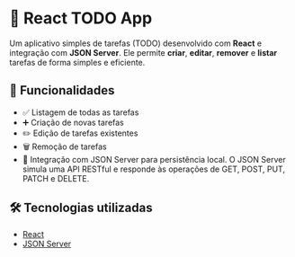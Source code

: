 # 📝 React TODO App

Um aplicativo simples de tarefas (TODO) desenvolvido com **React** e integração com **JSON Server**. Ele permite **criar**, **editar**, **remover** e **listar** tarefas de forma simples e eficiente.

## 🚀 Funcionalidades

- ✅ Listagem de todas as tarefas
- ➕ Criação de novas tarefas
- ✏️ Edição de tarefas existentes
- 🗑️ Remoção de tarefas
- 🔄 Integração com JSON Server para persistência local. O JSON Server simula uma API RESTful e responde às operações de GET, POST, PUT, PATCH e DELETE.

## 🛠️ Tecnologias utilizadas

- [React](https://reactjs.org/)
- [JSON Server](https://github.com/typicode/json-server)
